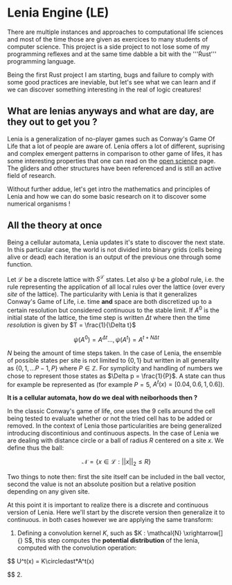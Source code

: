 # Lenia Engine (LE)

There are multiple instances and approaches to computational life sciences and most of the time those are given as exercices to many students of computer science. This project is a side project to not lose some of my programming reflexes and at the same time dabble a bit with the '''Ŕust''' programming language. 

Being the first Rust project I am starting, bugs and failure to comply with some good practices are ineviable, but let's see what we can learn and if we can discover something interesting in the real of logic creatures! 


## What are lenias anyways and what are day, are they out to get you ? 

Lenia is a generalization of no-player games such as Conway's Game Of Life that a lot of people are aware of. Lenia offers a lot of different, suprising and complex emergent patterns in comparison to other game of lifes, it has some interesting properties that one can read on the [open science](https://chakazul.github.io/lenia.html) page. The gliders and other structures have been referenced and is still an active field of research. 

Without further addue, let's get intro the mathematics and principles of Lenia and how we can do some basic research on it to discover some numerical organisms ! 

## All the theory at once 

Being a cellular automata, Lenia updates it's state to discover the next state. In this particular case, the world is not divided into binary grids (cells being alive or dead) each iteration is an output of the previous one through some function. 


Let $\mathcal{L}$ be a discrete lattice with $S^\mathcal{L}$ states. Let also $\psi$ be a _global_ rule, i.e. the rule representing the application of all local rules over the lattice (over every _site_ of the lattice). The particularity with Lenia is that it generalizes Conway's Game of Life, i.e. time **and** space are both discretized up to a certain resolution but considered continuous to the stable limit. If $A^0$ is the initial state of the lattice, the time step is written $\Delta t$ where then the time *resolution* is given by $T = \frac{1}{\Delta t}$

$$
\psi(A^0) = A^{\Delta t}..., \psi(A^t) = A^{t + N\Delta t}
$$

$N$ being the amount of time steps taken. In the case of Lenia, the ensemble of possible states per site is not limited to $\{0, 1\}$ but written in all generality as $\{0, 1, ... P - 1, P\}$ where $P\in \mathbb{Z}$. For symplicity and handling of numbers we chose to represent those states as $\Delta p = \frac{1}{P}$. A state can thus for example be represented as (for example $P = 5$, $A^t(x) = [0.04, 0.6, 1, 0.6]$). 

**It is a cellular automata, how do we deal with neiborhoods then ?**

In the classic Conway's game of life, one uses the 9 cells around the cell being tested to evaluate whether or not the tried cell has to be added or removed. In the context of Lenia those particularities are being generalized introducing discontinious and continuous aspects. In the case of Lenia we are dealing with distance circle or a ball of radius $R$ centered on a site $x$. We define thus the ball: 

$$
\mathcal{N} = \{x \in \mathcal{L} : ||x||_2 \leq R\}
$$

Two things to note then: first the site itself can be included in the ball vector, second the value is not an absolute position but a relative position depending on any given site.

At this point it is important to realize there is a discrete and continuous version of Lenia. Here we'll start by the discrete version then generalize it to continuous. in both cases however we are applying the same transform: 

1. Defining a convolution kernel $K$, such as $K : \mathcal{N} \xrightarrow[]{} S$, this step computes the **potential distribution** of the lenia, computed with the convolution operation:

$$
U^t(x) = K\circledast*A^t(x)

$$
2. 




